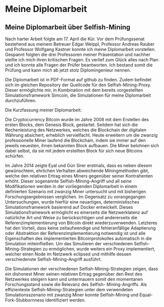 # Meine Diplomarbeit
## Meine Diplomarbeit über Selfish-Mining

Nach harter Arbeit folgte am 17. April die Kür. Vor dem Prüfungssenat bestehend aus meinem Betreuer Edgar Weippl, Professor Andreas Rauber und Professor Wolfgang Kastner konnte ich meine Diplomarbeit vorstellen. Gespannt folgten die drei Professoren meiner Präsentation und nachher stellte ich mich ihren kritischen Fragen. Es verlief zum Glück alles nach Plan und ich konnte alle Fragen der Prüfer beantworten. Ich bestand somit die Prüfung und kann mich ab jetzt stolz Diplomingenieur nennen.

Die Diplomarbeit ist in PDF-Format auf github zu finden. Zudem befindet sich im gleichen Repository der Quellcode für den Selfish-Mining-Proxy. Dieser ermöglichte mir, in Kombination mit dem bereits vorgestellten Simulationsframework Simcoin, die Simulationen für meine Diplomarbeit durchzuführen.

Die Kurzfassung meiner Diplomarbeit:

Die Cryptocurrency Bitcoin wurde im Jahre 2008 mit dem Erstellen des ersten Blocks, dem Genesis Block, gestartet. Seitdem hat sich die Rechenleistung des Netzwerkes, welches die Blockchain der digitalen Währung absichert, erheblich vervielfacht. Heute erweitern um die zwanzig professionelle Miner laufend die Blockchain, indem sie immer auf den jeweils neuesten, ihnen bekannten Block aufbauen. Die Miner belohnen sich dabei selbst, da sie mit jedem erstellten Block für sich neue Bitcoins schürfen.

Im Jahre 2014 zeigte Eyal und Gün Sirer erstmals, dass es neben diesem gewünschtem, ehrlichen Verhalten abweichende Miningmethoden gibt, welche den relativen Ertrag eines Miners gegenüber seiner Kontrahenten erhöht. Dieser sogenannte Selfish-Mining-Angriff und all seine Modifikationen werden in der vorliegenden Diplomarbeit in einem definierten Szenario mit zwanzig Miner untersucht und mit bisherigen Forschungsergebnissen verglichen. Im Gegensatz zu vorangegangen Untersuchungen, wurde hierfür eine neuartiges, deterministisches Simulationsframework basierend auf Docker entwickelt. Dieses Simulationsframework ermöglicht es einerseits die Netzwerklatenz auf natürliche Art und Weise zu berücksichtigen und andererseits die Referenzimplementierung von Bitcoin direkt wiederzuverwenden. Letzteres hat den Vorteil, dass keine zeitaufwendige und fehleranfällige Adaptierung oder Abstraktion der Referenzimplementierung notwendig ist und alle Eigenschaften des implementierten Bitcoinprotokolles automatisch in die Simulation miteinfließen. Um das Simulieren der verschiedenen Selfish-Mining-Strategien zu ermöglichen, wurde weiters ein Proxy implementiert, welcher einen Node im Netzwerk eclipsed und mithilfe dessen verschiedenste Selfish-Mining-Angriff ausführt.

Die Simulationen der verschiedenen Selfish-Mining-Strategien zeigen, dass ein dishonest Miner seinen relativen Ertrag gegenüber den Rest des Netzwerkes steigern kann und untermauern somit den momentanen Forschungsstand sowie die Relevanz des Selfish- Mining-Angriffs. Als effizienteste Selfish-Mining-Strategien unter dem verwendeten Simulationsszenario mit zwanzig Miner konnte Selfish-Mining und Equal-Fork-Stubbornness identifiziert werden.